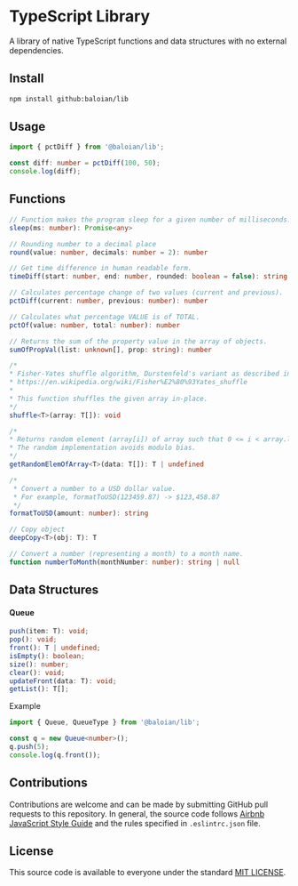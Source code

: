 # TypeScript Library
A library of native TypeScript functions and data structures with no external dependencies.

## Install
```bash
npm install github:baloian/lib
```

## Usage
```typescript
import { pctDiff } from '@baloian/lib';

const diff: number = pctDiff(100, 50);
console.log(diff);
```

## Functions
```typescript
// Function makes the program sleep for a given number of milliseconds.
sleep(ms: number): Promise<any>

// Rounding number to a decimal place
round(value: number, decimals: number = 2): number

// Get time difference in human readable form.
timeDiff(start: number, end: number, rounded: boolean = false): string

// Calculates percentage change of two values (current and previous).
pctDiff(current: number, previous: number): number

// Calculates what percentage VALUE is of TOTAL.
pctOf(value: number, total: number): number

// Returns the sum of the property value in the array of objects.
sumOfPropVal(list: unknown[], prop: string): number

/*
* Fisher-Yates shuffle algorithm, Durstenfeld's variant as described in
* https://en.wikipedia.org/wiki/Fisher%E2%80%93Yates_shuffle
*
* This function shuffles the given array in-place.
*/
shuffle<T>(array: T[]): void

/*
* Returns random element (array[i]) of array such that 0 <= i < array.length
* The random implementation avoids modulo bias.
*/
getRandomElemOfArray<T>(data: T[]): T | undefined

/*
 * Convert a number to a USD dollar value.
 * For example, formatToUSD(123459.87) -> $123,458.87
 */
formatToUSD(amount: number): string

// Copy object
deepCopy<T>(obj: T): T

// Convert a number (representing a month) to a month name.
function numberToMonth(monthNumber: number): string | null
```

## Data Structures
#### Queue
```typescript
push(item: T): void;
pop(): void;
front(): T | undefined;
isEmpty(): boolean;
size(): number;
clear(): void;
updateFront(data: T): void;
getList(): T[];
```
Example
```typescript
import { Queue, QueueType } from '@baloian/lib';

const q = new Queue<number>();
q.push(5);
console.log(q.front());
```

## Contributions
Contributions are welcome and can be made by submitting GitHub pull requests
to this repository. In general, the source code follows
[Airbnb JavaScript Style Guide](https://github.com/airbnb/javascript) and the
rules specified in `.eslintrc.json` file.


## License
This source code is available to everyone under the standard
[MIT LICENSE](https://github.com/baloian/marcal/blob/master/LICENSE).
